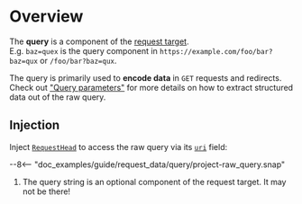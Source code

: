 # Overview

The **query** is a component of the [request target](../request_target.md).  
E.g. `baz=quex` is the query component in `https://example.com/foo/bar?baz=qux` or `/foo/bar?baz=qux`.

The query is primarily used to **encode data** in `GET` requests and redirects.
Check out ["Query parameters"](query_parameters.md) for more details on how to extract structured data
out of the raw query.

## Injection

Inject [`RequestHead`][RequestHead] to access the raw query via its [`uri`][RequestHead::uri] field:

--8<-- "doc_examples/guide/request_data/query/project-raw_query.snap"

1. The query string is an optional component of the request target. It may not be there!

[RequestHead]: ../../../api_reference/pavex/request/struct.RequestHead.html
[RequestHead::uri]: ../../../api_reference/pavex/request/struct.RequestHead.html#structfield.uri
